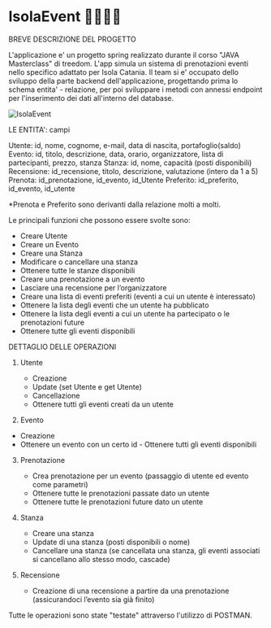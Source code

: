 # IsolaEvent 👨‍💻👩‍💻
BREVE DESCRIZIONE DEL PROGETTO 

L'applicazione e' un progetto spring realizzato durante il corso "JAVA Masterclass" di treedom.
L'app simula un sistema di prenotazioni eventi nello specifico adattato per Isola Catania. 
Il team si e' occupato dello sviluppo della parte backend dell'applicazione, progettando prima lo schema entita' - relazione, per poi sviluppare i metodi con annessi endpoint per l'inserimento dei dati all'interno del database.


![IsolaEvent](https://user-images.githubusercontent.com/83754920/173840589-796795c7-a4cf-48c7-943b-e19f4db8bdf7.jpg)


LE ENTITA': campi

Utente: id, nome, cognome, e-mail, data di nascita, portafoglio(saldo)
Evento: id, titolo, descrizione, data, orario, organizzatore, lista di partecipanti, prezzo, stanza
Stanza: id, nome, capacità (posti disponibili)
Recensione: id_recensione, titolo, descrizione, valutazione (intero da 1 a 5)
Prenota: id_prenotazione, id_evento, id_Utente 
Preferito: id_preferito, id_evento, id_utente

*Prenota e Preferito sono derivanti dalla relazione molti a molti.


Le principali funzioni che possono essere svolte sono:

-	Creare Utente
-	Creare un Evento
-	Creare una Stanza
-	Modificare o cancellare una stanza
-	Ottenere tutte le stanze disponibili
-	Creare una prenotazione a un evento
-	Lasciare una recensione per l’organizzatore
-	Creare una lista di eventi preferiti (eventi a cui un utente è interessato)
-	Ottenere la lista degli eventi che un utente ha pubblicato
-	Ottenere la lista degli eventi a cui un utente ha partecipato o le prenotazioni future
-	Ottenere tutte gli eventi disponibili


DETTAGLIO DELLE OPERAZIONI

1. Utente
   - Creazione
   - Update (set Utente e get Utente)
   - Cancellazione
   - Ottenere tutti gli eventi creati da un utente
  
2.	Evento
   - Creazione
   - Ottenere un evento con un certo id
 	- Ottenere tutti gli eventi disponibili
  
3.	Prenotazione
  	- Crea prenotazione per un evento (passaggio di utente ed evento come parametri)
 	- Ottenere tutte le prenotazioni passate dato un utente
  	- Ottenere tutte le prenotazioni future dato un utente

4.	Stanza
  	- Creare una stanza
  	- Update di una stanza (posti disponibili o nome)
  	- Cancellare una stanza (se cancellata una stanza, gli eventi associati si cancellano allo stesso modo, cascade)

5.	Recensione
  	- Creazione di una recensione a partire da una prenotazione (assicurandoci l’evento sia già finito)
  
  
Tutte le operazioni sono state "testate" attraverso l'utilizzo di POSTMAN.




